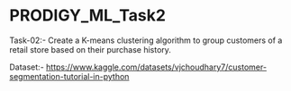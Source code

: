 # PRODIGY_ML_Task2

Task-02:- Create a K-means clustering algorithm to group customers of a retail store based on their purchase history.

Dataset:- https://www.kaggle.com/datasets/vjchoudhary7/customer-segmentation-tutorial-in-python
